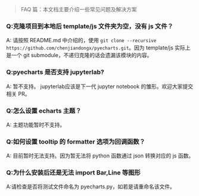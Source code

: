 > FAQ 篇：本文档主要介绍一些常见问题及解决方案

### Q:克隆项目到本地后 template/js 文件夹为空，没有 js 文件？

A: 请按照 README.md 中介绍的，使用 `git clone --recursive https://github.com/chenjiandongx/pyecharts.git`。因为 template/js 实际上是一个 git submodule，不递归克隆的话会遗漏该模块的内容。

### Q:pyecharts 是否支持  jupyterlab?

A: 暂不支持。 jupyterlab应该是下一代 jupyter notebook 的雏形。欢迎大家提交相关 PR。

### Q:怎么设置 echarts 主题？

A: 主题功能暂时不支持。

### Q:如何设置 tooltip 的 formatter 选项为回调函数？

A: 目前暂时无法支持。因为暂无法将 python 函数通过 json 转换对应的 js 函数。

### Q:为什么安装后还是无法 import Bar,Line 等图形

A:请检查是否将测试文件命名为 pyecharts.py，如若是请重命名该文件。